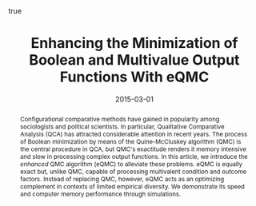 ﻿---
featured: false

authors:
- Adrian Dușa
- Alrik Thiem

title: "Enhancing the Minimization of Boolean and Multivalue Output Functions With eQMC"

date: "2015-03-01"
publishDate: "2015-03-01"

# 0 = Uncategorized, 1 = Conference proceedings, 2 = Journal, 3 = Work in progress, 4 = Technical report, 5 = Book, 6 = Book chapter
publication_types:
- 2

publication: "*Journal of Mathematical Sociology*"

publication_short: ""

abstract: "Configurational comparative methods have gained in popularity among sociologists and political scientists. In particular, Qualitative Comparative Analysis (QCA) has attracted considerable attention in recent years. The process of Boolean minimization by means of the Quine-McCluskey algorithm (QMC) is the central procedure in QCA, but QMC's exactitude renders it memory intensive and slow in processing complex output functions. In this article, we introduce the *enhanced* QMC algorithm (eQMC) to alleviate these problems. eQMC is equally exact but, unlike QMC, capable of processing multivalent condition and outcome factors. Instead of replacing QMC, however, eQMC acts as an optimizing complement in contexts of limited empirical diversity. We demonstrate its speed and computer memory performance through simulations."

doi: "10.1080/0022250X.2014.897949"

projects: []

summary: 

math: true

tags: ["R", "QCA"]

# url_code: ""
# url_dataset: ""
url_pdf: "uploads/publications/2015-eQMC.pdf"
# url_poster: ""
# url_project: ""
# url_slides: ""
# url_source: ""
# url_video: ""

links:
- name: "replication"
  url: "http://www.tandfonline.com/doi/suppl/10.1080/0022250X.2014.897949?scroll=top"


image:
  caption: ""
  focal_point: ""
  preview_only: false
---
